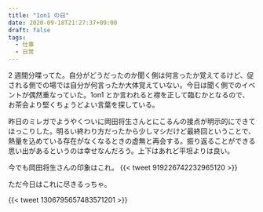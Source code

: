 ```yaml
---
title: "1on1 の日"
date: 2020-09-18T21:27:37+09:00
draft: false
tags: 
  - 仕事
  - 日常
---
```


2 週間分喋ってた。自分がどうだったのか聞く側は何言ったか覚えてるけど、促される側での場では自分が何言ったか大体覚えていない。今日は聞く側でのイベントが偶然重なっていた。1on1 とか言われると襟を正して臨むかとなるので、お茶会より堅くちょうどよい言葉を探している。

昨日のミレガでようやくついに岡田将生さんとにこるんの接点が明示的にできてほっこりした。明るい終わり方だったから少しマシだけど最終回ということで、熱量を込めている存在がなくなるときの虚無と再会する。振り返ることができる思い出があるというのは幸せなんだろう。上下はあれど平坦よりは良い。

今でも岡田将生さんの印象はこれ。
{{< tweet 919226742232965120 >}}


ただ今日はこれに尽きるっちゃ。

{{< tweet 1306795657483571201 >}}

